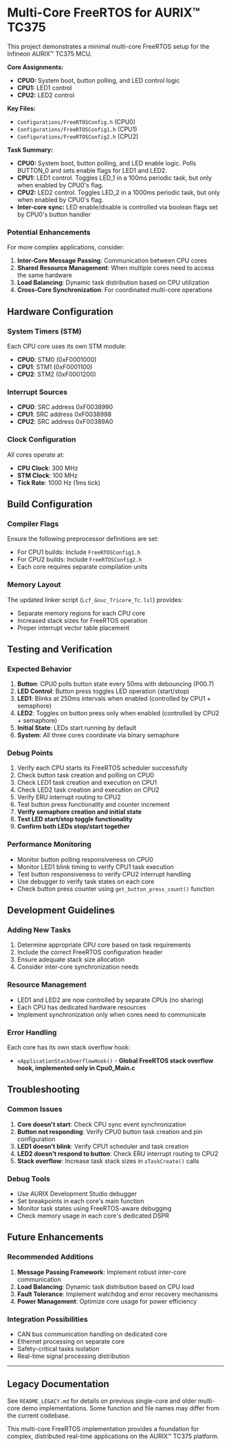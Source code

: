 # Multi-Core FreeRTOS for AURIX™ TC375

This project demonstrates a minimal multi-core FreeRTOS setup for the Infineon AURIX™ TC375 MCU.

**Core Assignments:**
- **CPU0:** System boot, button polling, and LED control logic
- **CPU1:** LED1 control
- **CPU2:** LED2 control

**Key Files:**
- `Configurations/FreeRTOSConfig.h`  (CPU0)
- `Configurations/FreeRTOSConfig1.h` (CPU1)
- `Configurations/FreeRTOSConfig2.h` (CPU2)

**Task Summary:**
- **CPU0:** System boot, button polling, and LED enable logic. Polls BUTTON_0 and sets enable flags for LED1 and LED2.
- **CPU1:** LED1 control. Toggles LED_1 in a 100ms periodic task, but only when enabled by CPU0's flag.
- **CPU2:** LED2 control. Toggles LED_2 in a 1000ms periodic task, but only when enabled by CPU0's flag.
- **Inter-core sync:** LED enable/disable is controlled via boolean flags set by CPU0's button handler

### Potential Enhancements
For more complex applications, consider:
1. **Inter-Core Message Passing**: Communication between CPU cores
2. **Shared Resource Management**: When multiple cores need to access the same hardware
3. **Load Balancing**: Dynamic task distribution based on CPU utilization
4. **Cross-Core Synchronization**: For coordinated multi-core operations

## Hardware Configuration

### System Timers (STM)
Each CPU core uses its own STM module:
- **CPU0**: STM0 (0xF0001000)
- **CPU1**: STM1 (0xF0001100)
- **CPU2**: STM2 (0xF0001200)

### Interrupt Sources
- **CPU0**: SRC address 0xF0038990
- **CPU1**: SRC address 0xF0038998
- **CPU2**: SRC address 0xF00389A0

### Clock Configuration
All cores operate at:
- **CPU Clock**: 300 MHz
- **STM Clock**: 100 MHz
- **Tick Rate**: 1000 Hz (1ms tick)

## Build Configuration

### Compiler Flags
Ensure the following preprocessor definitions are set:
- For CPU1 builds: Include `FreeRTOSConfig1.h`
- For CPU2 builds: Include `FreeRTOSConfig2.h`
- Each core requires separate compilation units

### Memory Layout
The updated linker script (`Lcf_Gnuc_Tricore_Tc.lsl`) provides:
- Separate memory regions for each CPU core
- Increased stack sizes for FreeRTOS operation
- Proper interrupt vector table placement

## Testing and Verification

### Expected Behavior
1. **Button**: CPU0 polls button state every 50ms with debouncing (P00.7)
2. **LED Control**: Button press toggles LED operation (start/stop)
3. **LED1**: Blinks at 250ms intervals when enabled (controlled by CPU1 + semaphore)
4. **LED2**: Toggles on button press only when enabled (controlled by CPU2 + semaphore)
5. **Initial State**: LEDs start running by default
6. **System**: All three cores coordinate via binary semaphore

### Debug Points
1. Verify each CPU starts its FreeRTOS scheduler successfully
2. Check button task creation and polling on CPU0
3. Check LED1 task creation and execution on CPU1
4. Check LED2 task creation and execution on CPU2
5. Verify ERU interrupt routing to CPU2
6. Test button press functionality and counter increment
7. **Verify semaphore creation and initial state**
8. **Test LED start/stop toggle functionality**
9. **Confirm both LEDs stop/start together**

### Performance Monitoring
- Monitor button polling responsiveness on CPU0
- Monitor LED1 blink timing to verify CPU1 task execution
- Test button responsiveness to verify CPU2 interrupt handling
- Use debugger to verify task states on each core
- Check button press counter using `get_button_press_count()` function

## Development Guidelines

### Adding New Tasks
1. Determine appropriate CPU core based on task requirements
2. Include the correct FreeRTOS configuration header
3. Ensure adequate stack size allocation
4. Consider inter-core synchronization needs

### Resource Management
- LED1 and LED2 are now controlled by separate CPUs (no sharing)
- Each CPU has dedicated hardware resources
- Implement synchronization only when cores need to communicate

### Error Handling
Each core has its own stack overflow hook:
- `vApplicationStackOverflowHook()` - **Global FreeRTOS stack overflow hook, implemented only in Cpu0_Main.c**

## Troubleshooting

### Common Issues
1. **Core doesn't start**: Check CPU sync event synchronization
2. **Button not responding**: Verify CPU0 button task creation and pin configuration
3. **LED1 doesn't blink**: Verify CPU1 scheduler and task creation
4. **LED2 doesn't respond to button**: Check ERU interrupt routing to CPU2
5. **Stack overflow**: Increase task stack sizes in `xTaskCreate()` calls

### Debug Tools
- Use AURIX Development Studio debugger
- Set breakpoints in each core's main function
- Monitor task states using FreeRTOS-aware debugging
- Check memory usage in each core's dedicated DSPR

## Future Enhancements

### Recommended Additions
1. **Message Passing Framework**: Implement robust inter-core communication
2. **Load Balancing**: Dynamic task distribution based on CPU load
3. **Fault Tolerance**: Implement watchdog and error recovery mechanisms
4. **Power Management**: Optimize core usage for power efficiency

### Integration Possibilities
- CAN bus communication handling on dedicated core
- Ethernet processing on separate core
- Safety-critical tasks isolation
- Real-time signal processing distribution

---

## Legacy Documentation
See `README_LEGACY.md` for details on previous single-core and older multi-core demo implementations. Some function and file names may differ from the current codebase.

This multi-core FreeRTOS implementation provides a foundation for complex, distributed real-time applications on the AURIX™ TC375 platform.